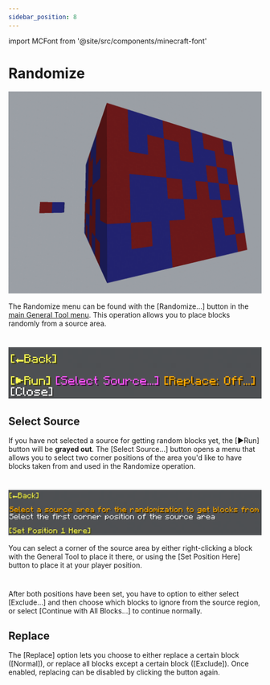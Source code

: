 ```yaml
---
sidebar_position: 8
---
```


import MCFont from '@site/src/components/minecraft-font'

# Randomize
![Example of what this operation can look like](img/operation_previews/randomize.png)

The Randomize menu can be found with the <MCFont color="dark_aqua">[Randomize...]</MCFont> button in the [main General Tool menu](usage#main-menu). This operation allows you to place blocks randomly from a source area.
#
![The Randomize menu](img/randomize_menu.png)

## Select Source
If you have not selected a source for getting random blocks yet, the <MCFont color="yellow">[▶Run]</MCFont> button will be **grayed out**. The <MCFont color="light_purple">[Select Source...]</MCFont> button opens a menu that allows you to select two corner positions of the area you'd like to have blocks taken from and used in the Randomize operation.
#
![The first page of the source selection menu](img/randomize_source_position_1_menu.png)

You can select a corner of the source area by either right-clicking a block with the General Tool to place it there, or using the <MCFont color="yellow">[Set Position Here]</MCFont> button to place it at your player position.
#
After both positions have been set, you have to option to either select <MCFont color="light_purple">[Exclude...]</MCFont> and then choose which blocks to ignore from the source region, or select <MCFont color="green">[Continue with All Blocks...]</MCFont> to continue normally.

## Replace
The <MCFont color="gold">[Replace]</MCFont> option lets you choose to either replace a certain block (<MCFont color="green">[Normal]</MCFont>), or replace all blocks except a certain block (<MCFont color="gold">[Exclude]</MCFont>). Once enabled, replacing can be disabled by clicking the button again.
